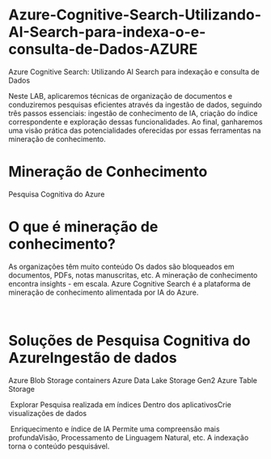 # Azure-Cognitive-Search-Utilizando-AI-Search-para-indexa-o-e-consulta-de-Dados-AZURE
Azure Cognitive Search: Utilizando AI Search para indexação e consulta de Dados


Neste LAB, aplicaremos técnicas de organização de documentos e conduziremos pesquisas eficientes através da ingestão de dados, seguindo três passos essenciais: ingestão de conhecimento de IA, criação do índice correspondente e exploração dessas funcionalidades. Ao final, ganharemos uma visão prática das potencialidades oferecidas por essas ferramentas na mineração de conhecimento.



# Mineração de Conhecimento

Pesquisa Cognitiva do Azure

# O que é mineração de conhecimento?
As organizações têm muito conteúdo
Os dados são bloqueados em documentos, PDFs, notas manuscritas, etc.
A mineração de conhecimento encontra insights - em escala.
Azure Cognitive Search é a plataforma de mineração de conhecimento alimentada por IA do Azure.

﻿
# Soluções de Pesquisa Cognitiva do AzureIngestão de dados
Azure Blob Storage containers 
Azure Data Lake Storage Gen2 
Azure Table Storage

﻿
Explorar
Pesquisa realizada em índices Dentro dos aplicativosCrie visualizações de dados

﻿
Enriquecimento e índice de IA 
Permite uma compreensão mais profundaVisão, Processamento de Linguagem Natural, etc. A indexação torna o conteúdo pesquisável.

